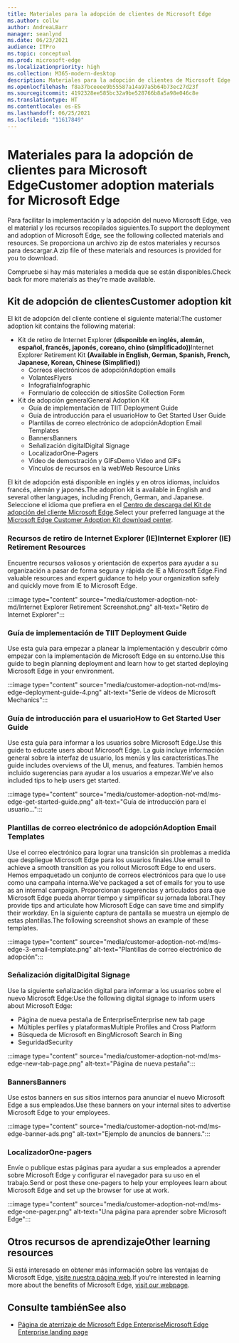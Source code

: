 ```yaml
---
title: Materiales para la adopción de clientes de Microsoft Edge
ms.author: collw
author: AndreaLBarr
manager: seanlynd
ms.date: 06/23/2021
audience: ITPro
ms.topic: conceptual
ms.prod: microsoft-edge
ms.localizationpriority: high
ms.collection: M365-modern-desktop
description: Materiales para la adopción de clientes de Microsoft Edge
ms.openlocfilehash: f8a37bceeee9b55587a14a97a5b64b73ec27d23f
ms.sourcegitcommit: 4192328ee585bc32a9be528766b8a5a98e046c8e
ms.translationtype: HT
ms.contentlocale: es-ES
ms.lasthandoff: 06/25/2021
ms.locfileid: "11617849"
---
```

# <a name="customer-adoption-materials-for-microsoft-edge"></a><span data-ttu-id="1af2a-103">Materiales para la adopción de clientes para Microsoft Edge</span><span class="sxs-lookup"><span data-stu-id="1af2a-103">Customer adoption materials for Microsoft Edge</span></span>

<span data-ttu-id="1af2a-104">Para facilitar la implementación y la adopción del nuevo Microsoft Edge, vea el material y los recursos recopilados siguientes.</span><span class="sxs-lookup"><span data-stu-id="1af2a-104">To support the deployment and adoption of Microsoft Edge, see the following collected materials and resources.</span></span> <span data-ttu-id="1af2a-105">Se proporciona un archivo zip de estos materiales y recursos para descargar.</span><span class="sxs-lookup"><span data-stu-id="1af2a-105">A zip file of these materials and resources is provided for you to download.</span></span>

<span data-ttu-id="1af2a-106">Compruebe si hay más materiales a medida que se están disponibles.</span><span class="sxs-lookup"><span data-stu-id="1af2a-106">Check back for more materials as they're made available.</span></span>

## <a name="customer-adoption-kit"></a><span data-ttu-id="1af2a-107">Kit de adopción de clientes</span><span class="sxs-lookup"><span data-stu-id="1af2a-107">Customer adoption kit</span></span>

<span data-ttu-id="1af2a-108">El kit de adopción del cliente contiene el siguiente material:</span><span class="sxs-lookup"><span data-stu-id="1af2a-108">The customer adoption kit contains the following material:</span></span>
- <span data-ttu-id="1af2a-109">Kit de retiro de Internet Explorer **(disponible en inglés, alemán, español, francés, japonés, coreano, chino (simplificado))**</span><span class="sxs-lookup"><span data-stu-id="1af2a-109">Internet Explorer Retirement Kit **(Available in English, German, Spanish, French, Japanese, Korean, Chinese (Simplified))**</span></span>
    - <span data-ttu-id="1af2a-110">Correos electrónicos de adopción</span><span class="sxs-lookup"><span data-stu-id="1af2a-110">Adoption emails</span></span>
    - <span data-ttu-id="1af2a-111">Volantes</span><span class="sxs-lookup"><span data-stu-id="1af2a-111">Flyers</span></span>
    - <span data-ttu-id="1af2a-112">Infografía</span><span class="sxs-lookup"><span data-stu-id="1af2a-112">Infographic</span></span>
    - <span data-ttu-id="1af2a-113">Formulario de colección de sitios</span><span class="sxs-lookup"><span data-stu-id="1af2a-113">Site Collection Form</span></span>
- <span data-ttu-id="1af2a-114">Kit de adopción general</span><span class="sxs-lookup"><span data-stu-id="1af2a-114">General Adoption Kit</span></span>
    - <span data-ttu-id="1af2a-115">Guía de implementación de TI</span><span class="sxs-lookup"><span data-stu-id="1af2a-115">IT Deployment Guide</span></span>
    - <span data-ttu-id="1af2a-116">Guía de introducción para el usuario</span><span class="sxs-lookup"><span data-stu-id="1af2a-116">How to Get Started User Guide</span></span>
    - <span data-ttu-id="1af2a-117">Plantillas de correo electrónico de adopción</span><span class="sxs-lookup"><span data-stu-id="1af2a-117">Adoption Email Templates</span></span>
    - <span data-ttu-id="1af2a-118">Banners</span><span class="sxs-lookup"><span data-stu-id="1af2a-118">Banners</span></span>
    - <span data-ttu-id="1af2a-119">Señalización digital</span><span class="sxs-lookup"><span data-stu-id="1af2a-119">Digital Signage</span></span>
    - <span data-ttu-id="1af2a-120">Localizador</span><span class="sxs-lookup"><span data-stu-id="1af2a-120">One-Pagers</span></span>
    - <span data-ttu-id="1af2a-121">Vídeo de demostración y GIFs</span><span class="sxs-lookup"><span data-stu-id="1af2a-121">Demo Video and GIFs</span></span>
    - <span data-ttu-id="1af2a-122">Vínculos de recursos en la web</span><span class="sxs-lookup"><span data-stu-id="1af2a-122">Web Resource Links</span></span>

<span data-ttu-id="1af2a-123">El kit de adopción está disponible en inglés y en otros idiomas, incluidos francés, alemán y japonés.</span><span class="sxs-lookup"><span data-stu-id="1af2a-123">The adoption kit is available in English and several other languages, including French, German, and Japanese.</span></span> <span data-ttu-id="1af2a-124">Seleccione el idioma que prefiera en el [Centro de descarga del Kit de adopción del cliente Microsoft Edge](https://www.microsoft.com/download/details.aspx?id=102119).</span><span class="sxs-lookup"><span data-stu-id="1af2a-124">Select your preferred language at the [Microsoft Edge Customer Adoption Kit download center](https://www.microsoft.com/download/details.aspx?id=102119).</span></span>

### <a name="internet-explorer-ie-retirement-resources"></a><span data-ttu-id="1af2a-125">Recursos de retiro de Internet Explorer (IE)</span><span class="sxs-lookup"><span data-stu-id="1af2a-125">Internet Explorer (IE) Retirement Resources</span></span>

<span data-ttu-id="1af2a-126">Encuentre recursos valiosos y orientación de expertos para ayudar a su organización a pasar de forma segura y rápida de IE a Microsoft Edge.</span><span class="sxs-lookup"><span data-stu-id="1af2a-126">Find valuable resources and expert guidance to help your organization safely and quickly move from IE to Microsoft Edge.</span></span>

:::image type="content" source="media/customer-adoption-not-md/Internet Explorer Retirement Screenshot.png" alt-text="Retiro de Internet Explorer":::

### <a name="it-deployment-guide"></a><span data-ttu-id="1af2a-128">Guía de implementación de TI</span><span class="sxs-lookup"><span data-stu-id="1af2a-128">IT Deployment Guide</span></span>

<span data-ttu-id="1af2a-129">Use esta guía para empezar a planear la implementación y descubrir cómo empezar con la implementación de Microsoft Edge en su entorno.</span><span class="sxs-lookup"><span data-stu-id="1af2a-129">Use this guide to begin planning deployment and learn how to get started deploying Microsoft Edge in your environment.</span></span>

:::image type="content" source="media/customer-adoption-not-md/ms-edge-deployment-guide-4.png" alt-text="Serie de vídeos de Microsoft Mechanics":::

### <a name="how-to-get-started-user-guide"></a><span data-ttu-id="1af2a-131">Guía de introducción para el usuario</span><span class="sxs-lookup"><span data-stu-id="1af2a-131">How to Get Started User Guide</span></span>

<span data-ttu-id="1af2a-132">Use esta guía para informar a los usuarios sobre Microsoft Edge.</span><span class="sxs-lookup"><span data-stu-id="1af2a-132">Use this guide to educate users about Microsoft Edge.</span></span> <span data-ttu-id="1af2a-133">La guía incluye información general sobre la interfaz de usuario, los menús y las características.</span><span class="sxs-lookup"><span data-stu-id="1af2a-133">The guide includes overviews of the UI, menus, and features.</span></span> <span data-ttu-id="1af2a-134">También hemos incluido sugerencias para ayudar a los usuarios a empezar.</span><span class="sxs-lookup"><span data-stu-id="1af2a-134">We've also included tips to help users get started.</span></span>

:::image type="content" source="media/customer-adoption-not-md/ms-edge-get-started-guide.png" alt-text="Guía de introducción para el usuario...":::

### <a name="adoption-email-templates"></a><span data-ttu-id="1af2a-136">Plantillas de correo electrónico de adopción</span><span class="sxs-lookup"><span data-stu-id="1af2a-136">Adoption Email Templates</span></span>

<span data-ttu-id="1af2a-137">Use el correo electrónico para lograr una transición sin problemas a medida que despliegue Microsoft Edge para los usuarios finales.</span><span class="sxs-lookup"><span data-stu-id="1af2a-137">Use email to achieve a smooth transition as you rollout Microsoft Edge to end users.</span></span> <span data-ttu-id="1af2a-138">Hemos empaquetado un conjunto de correos electrónicos para que lo use como una campaña interna.</span><span class="sxs-lookup"><span data-stu-id="1af2a-138">We’ve packaged a set of emails for you to use as an internal campaign.</span></span> <span data-ttu-id="1af2a-139">Proporcionan sugerencias y articulados para que Microsoft Edge pueda ahorrar tiempo y simplificar su jornada laboral.</span><span class="sxs-lookup"><span data-stu-id="1af2a-139">They provide tips and articulate how Microsoft Edge can save time and simplify their workday.</span></span> <span data-ttu-id="1af2a-140">En la siguiente captura de pantalla se muestra un ejemplo de estas plantillas.</span><span class="sxs-lookup"><span data-stu-id="1af2a-140">The following screenshot shows an example of these templates.</span></span>

:::image type="content" source="media/customer-adoption-not-md/ms-edge-3-email-template.png" alt-text="Plantillas de correo electrónico de adopción":::

### <a name="digital-signage"></a><span data-ttu-id="1af2a-142">Señalización digital</span><span class="sxs-lookup"><span data-stu-id="1af2a-142">Digital Signage</span></span>

<span data-ttu-id="1af2a-143">Use la siguiente señalización digital para informar a los usuarios sobre el nuevo Microsoft Edge:</span><span class="sxs-lookup"><span data-stu-id="1af2a-143">Use the following digital signage to inform users about Microsoft Edge:</span></span>

- <span data-ttu-id="1af2a-144">Página de nueva pestaña de Enterprise</span><span class="sxs-lookup"><span data-stu-id="1af2a-144">Enterprise new tab page</span></span>
- <span data-ttu-id="1af2a-145">Múltiples perfiles y plataformas</span><span class="sxs-lookup"><span data-stu-id="1af2a-145">Multiple Profiles and Cross Platform</span></span>
- <span data-ttu-id="1af2a-146">Búsqueda de Microsoft en Bing</span><span class="sxs-lookup"><span data-stu-id="1af2a-146">Microsoft Search in Bing</span></span>
- <span data-ttu-id="1af2a-147">Seguridad</span><span class="sxs-lookup"><span data-stu-id="1af2a-147">Security</span></span>

:::image type="content" source="media/customer-adoption-not-md/ms-edge-new-tab-page.png" alt-text="Página de nueva pestaña":::

### <a name="banners"></a><span data-ttu-id="1af2a-149">Banners</span><span class="sxs-lookup"><span data-stu-id="1af2a-149">Banners</span></span>

<span data-ttu-id="1af2a-150">Use estos banners en sus sitios internos para anunciar el nuevo Microsoft Edge a sus empleados.</span><span class="sxs-lookup"><span data-stu-id="1af2a-150">Use these banners on your internal sites to advertise Microsoft Edge to your employees.</span></span>

:::image type="content" source="media/customer-adoption-not-md/ms-edge-banner-ads.png" alt-text="Ejemplo de anuncios de banners.":::

### <a name="one-pagers"></a><span data-ttu-id="1af2a-152">Localizador</span><span class="sxs-lookup"><span data-stu-id="1af2a-152">One-pagers</span></span>

<span data-ttu-id="1af2a-153">Envíe o publique estas páginas para ayudar a sus empleados a aprender sobre Microsoft Edge y configurar el navegador para su uso en el trabajo.</span><span class="sxs-lookup"><span data-stu-id="1af2a-153">Send or post these one-pagers to help your employees learn about Microsoft Edge and set up the browser for use at work.</span></span>

:::image type="content" source="media/customer-adoption-not-md/ms-edge-one-pager.png" alt-text="Una página para aprender sobre Microsoft Edge":::

## <a name="other-learning-resources"></a><span data-ttu-id="1af2a-155">Otros recursos de aprendizaje</span><span class="sxs-lookup"><span data-stu-id="1af2a-155">Other learning resources</span></span>

<span data-ttu-id="1af2a-156">Si está interesado en obtener más información sobre las ventajas de Microsoft Edge, [visite nuestra página web](https://www.microsoft.com/edge/business).</span><span class="sxs-lookup"><span data-stu-id="1af2a-156">If you're interested in learning more about the benefits of Microsoft Edge, [visit our webpage](https://www.microsoft.com/edge/business).</span></span>

## <a name="see-also"></a><span data-ttu-id="1af2a-157">Consulte también</span><span class="sxs-lookup"><span data-stu-id="1af2a-157">See also</span></span>

- [<span data-ttu-id="1af2a-158">Página de aterrizaje de Microsoft Edge Enterprise</span><span class="sxs-lookup"><span data-stu-id="1af2a-158">Microsoft Edge Enterprise landing page</span></span>](https://aka.ms/EdgeEnterprise)

